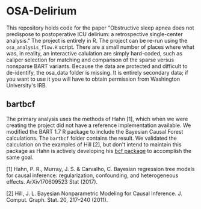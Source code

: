 # OSA-Delirium
This repository holds code for the paper "Obstructive sleep apnea does not predispose to postoperative ICU delirium: a retrospective single-center analysis." The project is entirely in R. 
The project can be re-run using the `osa_analysis_flow.R` script. There are a small number of places where what was, in reality, an interactive calulation are simply hard-coded, such as caliper selection for matching and comparison of the sparse versus nonsparse BART variants.
Because the data are protected and difficult to de-identify, the osa_data folder is missing. It is entirely secondary data; if you want to use it you will have to obtain permission from Washington University's IRB.

## bartbcf
The primary analysis uses the methods of Hahn [1], which when we were creating the project did not have a reference implementation available. We modified the BART 1.7 R package to include the Bayesian Causal Forest calculations. The `bartbcf` folder contains the result. We validated the calculation on the examples of Hill [2], but don't intend to maintain this package as Hahn is actively developing his [bcf package](https://cran.r-project.org/web/packages/bcf/index.html) to accomplish the same goal.

[1] Hahn, P. R., Murray, J. S. & Carvalho, C. Bayesian regression tree models for causal inference: regularization, confounding, and heterogeneous effects. ArXiv170609523 Stat (2017).

[2] Hill, J. L. Bayesian Nonparametric Modeling for Causal Inference. J. Comput. Graph. Stat. 20, 217–240 (2011).
